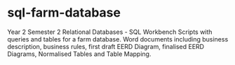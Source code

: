 # sql-farm-database
Year 2 Semester 2 Relational Databases - SQL Workbench Scripts with queries and tables for a farm database. Word documents including business description, business rules, first draft EERD Diagram, finalised EERD Diagrams, Normalised Tables and Table Mapping.
